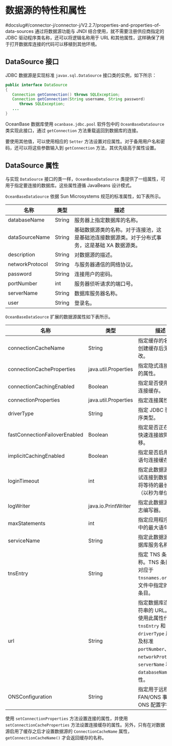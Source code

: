 数据源的特性和属性 
==============================
#docslug#/connector-j/connector-j/V2.2.7/properties-and-properties-of-data-sources
通过将数据源功能与 JNDI 结合使用，就不需要注册供应商指定的 JDBC 驱动程序类名称，还可以将逻辑名称用于 URL 和其他属性，这样确保了用于打开数据库连接的代码可以移植到其他环境。

DataSource 接口 
-------------------------------

JDBC 数据源是实现标准 `javax.sql.DataSource` 接口类的实例，如下所示：

```java
public interface DataSource
{
   Connection getConnection() throws SQLException;
   Connection getConnection(String username, String password)
      throws SQLException;
   ...
}
```



OceanBase 数据库使用 `ocanbase.jdbc.pool` 软件包中的 `OceanBaseDataSource` 类实现此接口，通过 `getConnection` 方法重载返回到数据库的连接。

要使用其他值，可以使用相应的 `Setter` 方法设置对应属性。对于备用用户名和密码，还可以将这些参数输入到 `getConnection` 方法，其优先级高于属性设置。

DataSource 属性 
-------------------------------

与实现 `DataSource` 接口的类一样，`OceanBaseDataSource` 类提供了一组属性，可用于指定要连接的数据库。这些属性遵循 JavaBeans 设计模式。

`OceanBaseDataSource` 依据 Sun Microsystems 规范的标准属性，如下表所示。


|     **名称**      | **类型** |                      **描述**                       |
|-----------------|--------|---------------------------------------------------|
| databaseName    | String | 服务器上指定数据库的名称。                                     |
| dataSourceName  | String | 基础数据源类的名称。对于连接池，这是基础池连接数据源类。对于分布式事务，这是基础 XA 数据源类。 |
| description     | String | 对数据源的描述。                                          |
| networkProtocol | String | 与服务器通信的网络协议。                                      |
| password        | String | 连接用户的密码。                                          |
| portNumber      | int    | 服务器侦听请求的端口号。                                      |
| serverName      | String | 数据库服务器名称。                                         |
| user            | String | 登录名。                                              |



`OceanBaseDataSource` 扩展的数据源属性如下表所示。


|            **名称**             |        **类型**        |                                                           **描述**                                                            |
|-------------------------------|----------------------|-----------------------------------------------------------------------------------------------------------------------------|
| connectionCacheName           | String               | 指定缓存的名称。创建缓存后无法更改。                                                                                                          |
| connection­Cache­Properties   | java.util.Properties | 指定隐式连接缓存的属性。                                                                                                                |
| connectionCachingEnabled      | Boolean              | 指定是否使用隐式连接缓存。                                                                                                               |
| connectionProperties          | java.util.Properties | 指定连接属性。                                                                                                                     |
| driverType                    | String               | 指定 JDBC 驱动程序类型。                                                                                                             |
| fastConnectionFailoverEnabled | Boolean              | 指定是否正在使用快速连接故障转移。                                                                                                           |
| implicitCachingEnabled        | Boolean              | 指定是否启用隐式语句连接缓存。                                                                                                             |
| loginTimeout                  | int                  | 指定此数据源在尝试连接到数据库时将等待的最长时间（以秒为单位）。                                                                                            |
| logWriter                     | java.io.PrintWriter  | 指定此数据源的日志编写器。                                                                                                               |
| maxStatements                 | int                  | 指定应用程序缓存中的最大语句数。                                                                                                            |
| serviceName                   | String               | 指定此数据源的数据库服务名称。                                                                                                             |
| tnsEntry                      | String               | 指定 TNS 条目名称。TNS 条目名称对应于 `tnsnames.ora` 配置文件中指定的 TNS 条目。                                                                     |
| url                           | String               | 指定数据库连接字符串的 URL。可以使用此属性代替 `tnsEntry` 和 `driverType` 属性以及标准 `portNumber`、`networkProtocol`、`serverName` 和 `databaseName` 属性。 |
| ONSConfiguration              | String               | 指定用于远程订阅 FAN/ONS 事件的 ONS 配置字符串。                                                                                             |



使用 `setConnectionProperties` 方法设置连接的属性，并使用 `setConnectionCacheProperties` 方法设置连接缓存的属性。另外，只有在对数据源启用了缓存之后才设置数据源的 `ConnectionCacheName` 属性，`getConnectionCacheName()` 才会返回缓存的名称。
